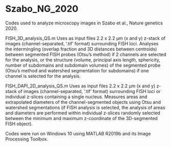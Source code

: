 # Szabo_NG_2020
Codes used to analyze microscopy images in Szabo et al., Nature genetics 2020.

FISH_3D_analysis_QS.m
Uses as input files 2.2 x 2.2 µm (x and y) z-stack of images (channel-separated, ‘.tif’ format) surrounding FISH loci. Analyses the intermingling (overlap fraction and 3D distances between centroids) between segmented FISH probes (Otsu’s method) if 2 channels are selected for the analysis, or the structure (volume, principal axis length, sphericity, number of subdomains and subdomain volumes) of the segmented probe (Otsu’s method and watershed segmentation for subdomains) if one channel is selected for the analysis.

FISH_DAPI_2D_analysis_QS.m
Uses as input files 2.2 x 2.2 µm (x and y) z-stack of images (channel-separated, ‘.tif’ format) surrounding FISH loci or individual z-slices containing a single nucleus. Measures areas and extrapolated diameters of the channel-segmented objects using Otsu and watershed segmentations (if FISH analysis is selected, the analysis of areas and diameters are performed within individual z-slices randomly selected between the minimum and maximum z-coordinate of the 3D-segmented FISH object).

Codes were run on Windows 10 using MATLAB R2019b and its Image Processing Toolbox.

